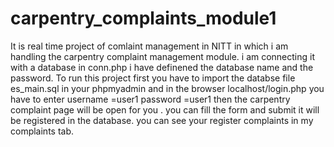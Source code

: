 carpentry_complaints_module1
============================
It is real time project of comlaint management in NITT in which i am handling the carpentry complaint management module.
i am connecting it with a database in conn.php i have definened the database name and the password.
To run this project first you have to import the databse file es_main.sql in your phpmyadmin and in the browser localhost/login.php
you have to enter  username =user1
                   password =user1
                     then the carpentry complaint page will be open for you . you can fill the form and submit it will be 
                     registered in the database.
                     you can see your register complaints in my complaints tab.
